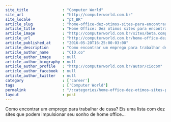```yaml
---
site_title               : "Computer World"
site_url                 : "http://computerworld.com.br"
site_locale              : "pt_BR"
article_slug             : "home-office-dez-otimos-sites-para-encontrar-um-trabalho-remoto"
article_title            : "Home Office: Dez ótimos sites para encontrar um trabalho remoto"
article_image            : "http://computerworld.com.br/sites/beta.computerworld.com.br/files/news_articles/home_office_startup.jpg"
article_url              : "http://computerworld.com.br/home-office-dez-otimos-sites-para-encontrar-um-trabalho-remoto"
article_published_at     : "2016-05-20T16:25:00-03:00"
article_description      : "Como encontrar um emprego para trabalhar de casa? Eis uma lista com dez sites que podem impulsionar seu sonho de home office..."
article_author_name      : "CIO.co"
article_author_image     : null
article_author_biography : null
article_author_profile   : "http://computerworld.com.br/autor/ciocom"
article_author_facebook  : null
article_author_twitter   : null
category                 : ['career']
tags                     : ['Computer World']
permalink                : "/:categories/home-office-dez-otimos-sites-para-encontrar-um-trabalho-remoto/"
layout                   : post
---
```


Como encontrar um emprego para trabalhar de casa? Eis uma lista com dez sites que podem impulsionar seu sonho de home office...
